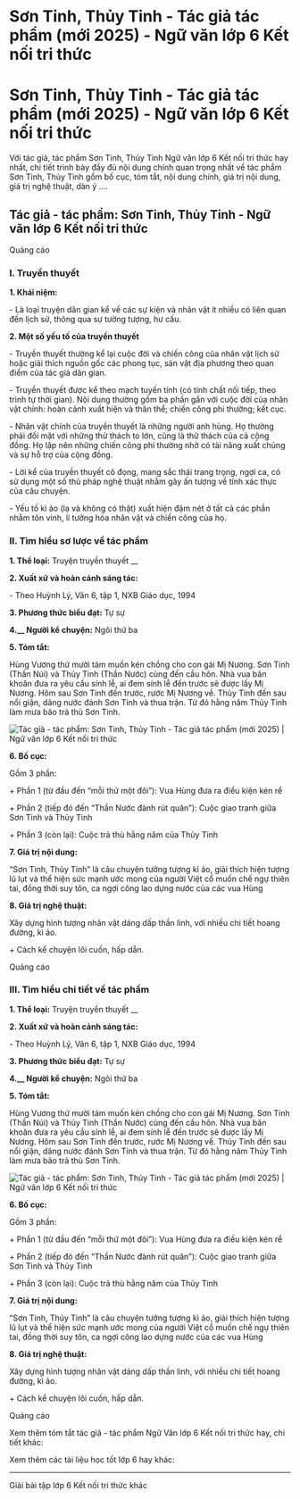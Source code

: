 # Sơn Tinh, Thủy Tinh - Tác giả tác phẩm (mới 2025) - Ngữ văn lớp 6 Kết nối tri thức

# Sơn Tinh, Thủy Tinh - Tác giả tác phẩm (mới 2025) - Ngữ văn lớp 6 Kết nối tri thức

Với tác giả, tác phẩm Sơn Tinh, Thủy Tinh Ngữ văn lớp 6 Kết nối tri thức hay nhất, chi tiết trình bày đầy đủ nội dung chính quan trọng nhất về tác phẩm Sơn Tinh, Thủy Tinh gồm bố cục, tóm tắt, nội dung chính, giá trị nội dung, giá trị nghệ thuật, dàn ý ....

## Tác giả - tác phẩm: Sơn Tinh, Thủy Tinh - Ngữ văn lớp 6 Kết nối tri thức

Quảng cáo

### **I. Truyền thuyết**

**1\. Khái niệm:**

\- Là loại truyện dân gian kể về các sự kiện và nhân vật ít nhiều có liên quan đến lịch sử, thông qua sự tưởng tượng, hư cấu.

**2\. Một số yếu tố của truyền thuyết**

\- Truyền thuyết thường kể lại cuộc đời và chiến công của nhân vật lịch sử hoặc giải thích nguồn gốc các phong tục, sản vật địa phương theo quan điểm của tác giả dân gian.

\- Truyền thuyết được kể theo mạch tuyến tính (có tính chất nối tiếp, theo trình tự thời gian). Nội dung thường gồm ba phần gắn với cuộc đời của nhân vật chính: hoàn cảnh xuất hiện và thân thể; chiến công phi thường; kết cục.

\- Nhân vật chính của truyền thuyết là những người anh hùng. Họ thường phải đối mặt với những thử thách to lớn, cũng là thử thách của cả cộng đồng. Họ lập nên những chiến công phi thường nhờ có tài năng xuất chúng và sự hỗ trợ của cộng đồng.

\- Lời kể của truyền thuyết cô đọng, mang sắc thái trang trọng, ngợi ca, có sử dụng một số thủ pháp nghệ thuật nhằm gây ấn tượng về tính xác thực của câu chuyện.

\- Yếu tố kì ảo (lạ và không có thật) xuất hiện đậm nét ở tất cả các phần nhằm tôn vinh, lí tưởng hóa nhân vật và chiến công của họ.

### **II. Tìm hiểu sơ lược về tác phẩm**

**1\. Thể loại:** Truyện truyền thuyết __

**2\. Xuất xứ và hoàn cảnh sáng tác:**

\- Theo Huỳnh Lý, Văn 6, tập 1, NXB Giáo dục, 1994

**3\. Phương thức biểu đạt:** Tự sự

**4.__ Người kể chuyện:** Ngôi thứ ba

**5\. Tóm tắt:**

Hùng Vương thứ mười tám muốn kén chồng cho con gái Mị Nương. Sơn Tinh (Thần Núi) và Thủy Tinh (Thần Nước) cùng đến cầu hôn. Nhà vua băn khoăn đưa ra yêu cầu sính lễ, ai đem sính lễ đến trước sẽ được lấy Mị Nương. Hôm sau Sơn Tinh đến trước, rước Mị Nương về. Thủy Tinh đến sau nổi giận, dâng nước đánh Sơn Tinh và thua trận. Từ đó hằng năm Thủy Tinh làm mưa bão trả thù Sơn Tinh.

![Tác giả - tác phẩm: Sơn Tinh, Thủy Tinh - Tác giả tác phẩm \(mới 2025\) | Ngữ văn lớp 6 Kết nối tri thức](https://vietjack.com/soan-van-lop-6-kn/images/tac-gia-tac-pham-son-tinh-thuy-tinh-75931.png)

**6\. Bố cục:**

Gồm 3 phần: 

\+ Phần 1 (từ đầu đến “mỗi thứ một đôi”): Vua Hùng đưa ra điều kiện kén rể

\+ Phần 2 (tiếp đó đến “Thần Nước đành rút quân”): Cuộc giao tranh giữa Sơn Tinh và Thủy Tinh

\+ Phần 3 (còn lại): Cuộc trả thù hằng năm của Thủy Tinh

**7\. Giá trị nội dung:**

“Sơn Tinh, Thủy Tinh” là câu chuyện tưởng tượng kì ảo, giải thích hiện tượng lũ lụt và thể hiện sức mạnh ước mong của người Việt cổ muốn chế ngự thiên tai, đồng thời suy tôn, ca ngợi công lao dựng nước của các vua Hùng

**8\. Giá trị nghệ thuật:**

Xây dựng hình tượng nhân vật dáng dấp thần linh, với nhiều chi tiết hoang đường, kì ảo. 

\+ Cách kể chuyện lôi cuốn, hấp dẫn. 

Quảng cáo

### **III. Tìm hiểu chi tiết về tác phẩm**

**1\. Thể loại:** Truyện truyền thuyết __

**2\. Xuất xứ và hoàn cảnh sáng tác:**

\- Theo Huỳnh Lý, Văn 6, tập 1, NXB Giáo dục, 1994

**3\. Phương thức biểu đạt:** Tự sự

**4.__ Người kể chuyện:** Ngôi thứ ba

**5\. Tóm tắt:**

Hùng Vương thứ mười tám muốn kén chồng cho con gái Mị Nương. Sơn Tinh (Thần Núi) và Thủy Tinh (Thần Nước) cùng đến cầu hôn. Nhà vua băn khoăn đưa ra yêu cầu sính lễ, ai đem sính lễ đến trước sẽ được lấy Mị Nương. Hôm sau Sơn Tinh đến trước, rước Mị Nương về. Thủy Tinh đến sau nổi giận, dâng nước đánh Sơn Tinh và thua trận. Từ đó hằng năm Thủy Tinh làm mưa bão trả thù Sơn Tinh.

![Tác giả - tác phẩm: Sơn Tinh, Thủy Tinh - Tác giả tác phẩm \(mới 2025\) | Ngữ văn lớp 6 Kết nối tri thức](https://vietjack.com/soan-van-lop-6-kn/images/tac-gia-tac-pham-son-tinh-thuy-tinh-75931.png)

**6\. Bố cục:**

Gồm 3 phần: 

\+ Phần 1 (từ đầu đến “mỗi thứ một đôi”): Vua Hùng đưa ra điều kiện kén rể

\+ Phần 2 (tiếp đó đến “Thần Nước đành rút quân”): Cuộc giao tranh giữa Sơn Tinh và Thủy Tinh

\+ Phần 3 (còn lại): Cuộc trả thù hằng năm của Thủy Tinh

**7\. Giá trị nội dung:**

“Sơn Tinh, Thủy Tinh” là câu chuyện tưởng tượng kì ảo, giải thích hiện tượng lũ lụt và thể hiện sức mạnh ước mong của người Việt cổ muốn chế ngự thiên tai, đồng thời suy tôn, ca ngợi công lao dựng nước của các vua Hùng

**8\. Giá trị nghệ thuật:**

Xây dựng hình tượng nhân vật dáng dấp thần linh, với nhiều chi tiết hoang đường, kì ảo. 

\+ Cách kể chuyện lôi cuốn, hấp dẫn. 

Quảng cáo

Xem thêm tóm tắt tác giả - tác phẩm Ngữ Văn lớp 6 Kết nối tri thức hay, chi tiết khác:

Xem thêm các tài liệu học tốt lớp 6 hay khác:

* * *

Giải bài tập lớp 6 Kết nối tri thức khác
